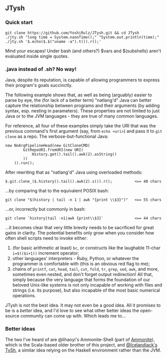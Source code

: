 ## JTysh

### Quick start
```
git clone https://github.com/YoshiRulz/JTysh.git && cd JTysh
./jty.sh "long time = System.nanoTime();" "System.out.println(time);"
./jty.sh '$.echo($.$("uname -a").t()).r();'
```
Mind your escapes! Under bash (and others?) $vars and $(subshells) aren't evaluated inside single quotes.

### .java instead of .sh? No way!
Java, despite its reputation, is capable of allowing programmers to express their program's goals succinctly.

The following example shows that, as well as being (arguably) easier to parse by eye, the (for lack of a better term) "natlang'd" Java can better capture the relationship between programs and their arguments (by adding syntax, esp. nesting in parameters).
These properties are not limited to just Java or to the JVM languages - they are true of many common languages.

For reference, all four of these examples simply take the URI that was the previous command's first argument (say, from `echo <uri>`) and pass it to `git clone` as a repo. The verbose-but-functional Java:
```
new NoArgPipelineHead(new GitCloneCMD(
		GitRepoURI.fromURI(new URI(
			History.get().tail().awk(2).asString()
		))
	)).run();
```
After rewriting that as "natlang'd" Java using overloaded methods:
```
$.git.clone_($.history().tail().awk(2).s()).r();          <== 48 chars
```
...by comparing that to the equivalent POSIX bash:
```
git clone "$(history | tail -n 1 | awk "{print \\$3}")"   <== 55 chars
```
...or, incorrectly but commonly in bash:
```
git clone `history|tail -n1|awk {print\\$3}`              <== 44 chars
```
...it becomes clear that very little brevity needs to be sacrificed for great gains in clarity.
The potential benefits only grow when you consider how often shell scripts need to invoke either:
1. (for basic arithmetic at least) `bc`, or constructs like the laughable 11-char `i=$(($i+1))` increment operator;
2. other languages' interpreters - Ruby, Python, or whatever the programmer is comfortable with (this is an obvious red flag to me);
3. chains of `printf`, `cat`, `head`, `tail`, `cut`, `fold`, `tr`, `grep`, `sed`, `awk`, and more, sometimes even nested, and don't forget output redirection!
All that, simply because the very language that forms the foundation of our beloved Unix-like systems is not only incapable of working with files and strings (i.e. its purpose), but also incapable of the most basic numerical operations.

JTysh is not the best idea. It may not even be a good idea. All it promises to be is a *better* idea, and I'd love to see what other better ideas the open-source community can come up with. Which leads me to...

### Better ideas
The two I've heard of are @lihaoyi's Ammonite-Shell (part of [Ammonite](https://github.com/lihaoyi/ammonite)), which is the Scala-based older brother of this project, and [@Icelandjack's TySh](https://github.com/Icelandjack/TySh), a similar idea relying on the Haskell environment rather than the JVM.
